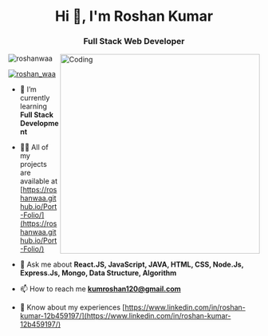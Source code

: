 
<h1 align="center">Hi 👋, I'm Roshan Kumar</h1>
<h3 align="center">Full Stack Web Developer</h3>
 <img align="right" alt="Coding" width="400" src="https://cdn.dribbble.com/users/1162077/screenshots/3848914/programmer.gif" />

<p align="left"> <img src="https://komarev.com/ghpvc/?username=roshanwaa&label=Profile%20views&color=0e75b6&style=flat" alt="roshanwaa" /> </p>

<p align="left"> <a href="https://twitter.com/roshan_waa" target="blank"><img src="https://img.shields.io/twitter/follow/roshan_waa?logo=twitter&style=for-the-badge" alt="roshan_waa" /></a> </p>

- 🌱 I’m currently learning **Full Stack Development**

- 👨‍💻 All of my projects are available at [https://roshanwaa.github.io/Port-Folio/](https://roshanwaa.github.io/Port-Folio/)

- 💬 Ask me about **React.JS, JavaScript, JAVA, HTML, CSS, Node.Js, Express.Js, Mongo, Data Structure, Algorithm**

- 📫 How to reach me **kumroshan120@gmail.com**

- 📄 Know about my experiences [https://www.linkedin.com/in/roshan-kumar-12b459197/](https://www.linkedin.com/in/roshan-kumar-12b459197/)
